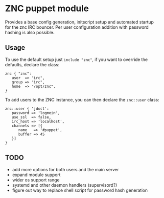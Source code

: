 # ZNC puppet module

Provides a base config generation, initscript setup and automated startup for the 
znc IRC bouncer.  Per user configuration addition with password hashing is also
possible.

## Usage

To use the default setup just `include "znc"`, if you want to override the defaults,
declare the class:
```puppet
znc { "znc":
   user  => "irc",
   group => "irc",
   home  => "/opt/znc",
}
```
To add users to the ZNC instance, you can then declare the `znc::user` class:
```puppet
znc::user { 'jdost':
   password => 'logmein',
   use_ssl  => false,
   irc_host => 'localhost',
   channels => [{
      name   => '#puppet',
      buffer => 45
   }]
}
```

## TODO

* add more options for both users and the main server
* expand module support
* wider os support range
* systemd and other daemon handlers (supervisord?)
* figure out way to replace shell script for password hash generation

